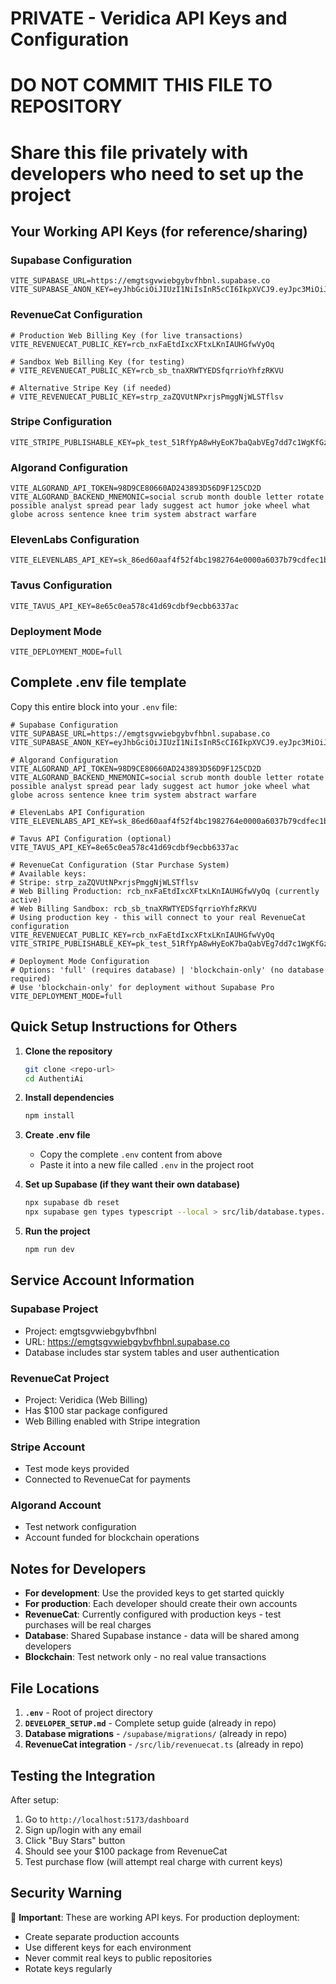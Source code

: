 # PRIVATE - Veridica API Keys and Configuration
# DO NOT COMMIT THIS FILE TO REPOSITORY
# Share this file privately with developers who need to set up the project

## Your Working API Keys (for reference/sharing)

### Supabase Configuration
```
VITE_SUPABASE_URL=https://emgtsgvwiebgybvfhbnl.supabase.co
VITE_SUPABASE_ANON_KEY=eyJhbGciOiJIUzI1NiIsInR5cCI6IkpXVCJ9.eyJpc3MiOiJzdXBhYmFzZSIsInJlZiI6ImVtZ3RzZ3Z3aWViZ3lidmZoYm5sIiwicm9sZSI6ImFub24iLCJpYXQiOjE3NDkxNDU3MTIsImV4cCI6MjA2NDcyMTcxMn0.GfvrWX_oTeDadSzMGyr3WPK1DiU9IYMOids0Yd4ZeCA
```

### RevenueCat Configuration
```
# Production Web Billing Key (for live transactions)
VITE_REVENUECAT_PUBLIC_KEY=rcb_nxFaEtdIxcXFtxLKnIAUHGfwVyOq

# Sandbox Web Billing Key (for testing)
# VITE_REVENUECAT_PUBLIC_KEY=rcb_sb_tnaXRWTYEDSfqrrioYhfzRKVU

# Alternative Stripe Key (if needed)
# VITE_REVENUECAT_PUBLIC_KEY=strp_zaZQVUtNPxrjsPmggNjWLSTflsv
```

### Stripe Configuration
```
VITE_STRIPE_PUBLISHABLE_KEY=pk_test_51RfYpA8wHyEoK7baQabVEg7dd7c1WgKfGzCATaUtFwe1PC0zPRoMTSMSfxFnGOKldPcc5dUGIRjyFUu5GsIMFit500baOm41Xc
```

### Algorand Configuration
```
VITE_ALGORAND_API_TOKEN=98D9CE80660AD243893D56D9F125CD2D
VITE_ALGORAND_BACKEND_MNEMONIC=social scrub month double letter rotate possible analyst spread pear lady suggest act humor joke wheel what globe across sentence knee trim system abstract warfare
```

### ElevenLabs Configuration
```
VITE_ELEVENLABS_API_KEY=sk_86ed60aaf4f52f4bc1982764e0000a6037b79cdfec1b2ac1

```

### Tavus Configuration
```
VITE_TAVUS_API_KEY=8e65c0ea578c41d69cdbf9ecbb6337ac
```

### Deployment Mode
```
VITE_DEPLOYMENT_MODE=full
```

## Complete .env file template

Copy this entire block into your `.env` file:

```env
# Supabase Configuration
VITE_SUPABASE_URL=https://emgtsgvwiebgybvfhbnl.supabase.co
VITE_SUPABASE_ANON_KEY=eyJhbGciOiJIUzI1NiIsInR5cCI6IkpXVCJ9.eyJpc3MiOiJzdXBhYmFzZSIsInJlZiI6ImVtZ3RzZ3Z3aWViZ3lidmZoYm5sIiwicm9sZSI6ImFub24iLCJpYXQiOjE3NDkxNDU3MTIsImV4cCI6MjA2NDcyMTcxMn0.GfvrWX_oTeDadSzMGyr3WPK1DiU9IYMOids0Yd4ZeCA

# Algorand Configuration
VITE_ALGORAND_API_TOKEN=98D9CE80660AD243893D56D9F125CD2D
VITE_ALGORAND_BACKEND_MNEMONIC=social scrub month double letter rotate possible analyst spread pear lady suggest act humor joke wheel what globe across sentence knee trim system abstract warfare

# ElevenLabs API Configuration
VITE_ELEVENLABS_API_KEY=sk_86ed60aaf4f52f4bc1982764e0000a6037b79cdfec1b2ac1

# Tavus API Configuration (optional)
VITE_TAVUS_API_KEY=8e65c0ea578c41d69cdbf9ecbb6337ac

# RevenueCat Configuration (Star Purchase System)
# Available keys:
# Stripe: strp_zaZQVUtNPxrjsPmggNjWLSTflsv
# Web Billing Production: rcb_nxFaEtdIxcXFtxLKnIAUHGfwVyOq (currently active)
# Web Billing Sandbox: rcb_sb_tnaXRWTYEDSfqrrioYhfzRKVU
# Using production key - this will connect to your real RevenueCat configuration
VITE_REVENUECAT_PUBLIC_KEY=rcb_nxFaEtdIxcXFtxLKnIAUHGfwVyOq
VITE_STRIPE_PUBLISHABLE_KEY=pk_test_51RfYpA8wHyEoK7baQabVEg7dd7c1WgKfGzCATaUtFwe1PC0zPRoMTSMSfxFnGOKldPcc5dUGIRjyFUu5GsIMFit500baOm41Xc

# Deployment Mode Configuration
# Options: 'full' (requires database) | 'blockchain-only' (no database required)
# Use 'blockchain-only' for deployment without Supabase Pro
VITE_DEPLOYMENT_MODE=full
```

## Quick Setup Instructions for Others

1. **Clone the repository**
   ```bash
   git clone <repo-url>
   cd AuthentiAi
   ```

2. **Install dependencies**
   ```bash
   npm install
   ```

3. **Create .env file**
   - Copy the complete `.env` content from above
   - Paste it into a new file called `.env` in the project root

4. **Set up Supabase (if they want their own database)**
   ```bash
   npx supabase db reset
   npx supabase gen types typescript --local > src/lib/database.types.ts
   ```

5. **Run the project**
   ```bash
   npm run dev
   ```

## Service Account Information

### Supabase Project
- Project: emgtsgvwiebgybvfhbnl
- URL: https://emgtsgvwiebgybvfhbnl.supabase.co
- Database includes star system tables and user authentication

### RevenueCat Project
- Project: Veridica (Web Billing)
- Has $100 star package configured
- Web Billing enabled with Stripe integration

### Stripe Account
- Test mode keys provided
- Connected to RevenueCat for payments

### Algorand Account
- Test network configuration
- Account funded for blockchain operations

## Notes for Developers

- **For development**: Use the provided keys to get started quickly
- **For production**: Each developer should create their own accounts
- **RevenueCat**: Currently configured with production keys - test purchases will be real charges
- **Database**: Shared Supabase instance - data will be shared among developers
- **Blockchain**: Test network only - no real value transactions

## File Locations

1. **`.env`** - Root of project directory
2. **`DEVELOPER_SETUP.md`** - Complete setup guide (already in repo)
3. **Database migrations** - `/supabase/migrations/` (already in repo)
4. **RevenueCat integration** - `/src/lib/revenuecat.ts` (already in repo)

## Testing the Integration

After setup:
1. Go to `http://localhost:5173/dashboard`
2. Sign up/login with any email
3. Click "Buy Stars" button
4. Should see your $100 package from RevenueCat
5. Test purchase flow (will attempt real charge with current keys)

## Security Warning

🚨 **Important**: These are working API keys. For production deployment:
- Create separate production accounts
- Use different keys for each environment
- Never commit real keys to public repositories
- Rotate keys regularly
